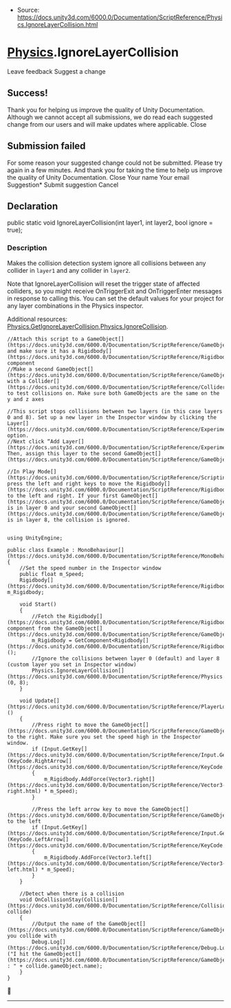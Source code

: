 * Source: https://docs.unity3d.com/6000.0/Documentation/ScriptReference/Physics.IgnoreLayerCollision.html

#  [Physics](https://docs.unity3d.com/6000.0/Documentation/ScriptReference/Physics.html).IgnoreLayerCollision
Leave feedback
Suggest a change
## Success!
Thank you for helping us improve the quality of Unity Documentation. Although we cannot accept all submissions, we do read each suggested change from our users and will make updates where applicable.
Close
## Submission failed
For some reason your suggested change could not be submitted. Please <a>try again</a> in a few minutes. And thank you for taking the time to help us improve the quality of Unity Documentation.
Close
Your name Your email Suggestion* Submit suggestion
Cancel
## Declaration
public static void IgnoreLayerCollision(int layer1, int layer2, bool ignore = true); 
### Description
Makes the collision detection system ignore all collisions between any collider in `layer1` and any collider in `layer2`.  
  
Note that IgnoreLayerCollision will reset the trigger state of affected colliders, so you might receive OnTriggerExit and OnTriggerEnter messages in response to calling this.
You can set the default values for your project for any layer combinations in the Physics inspector.  
  
Additional resources: [Physics.GetIgnoreLayerCollision](https://docs.unity3d.com/6000.0/Documentation/ScriptReference/Physics.GetIgnoreLayerCollision.html),[Physics.IgnoreCollision](https://docs.unity3d.com/6000.0/Documentation/ScriptReference/Physics.IgnoreCollision.html).
```
//Attach this script to a GameObject[](https://docs.unity3d.com/6000.0/Documentation/ScriptReference/GameObject.html) and make sure it has a Rigidbody[](https://docs.unity3d.com/6000.0/Documentation/ScriptReference/Rigidbody.html) component
//Make a second GameObject[](https://docs.unity3d.com/6000.0/Documentation/ScriptReference/GameObject.html) with a Collider[](https://docs.unity3d.com/6000.0/Documentation/ScriptReference/Collider.html) to test collisions on. Make sure both GameObjects are the same on the y and z axes  
  
//This script stops collisions between two layers (in this case layers 0 and 8). Set up a new layer in the Inspector window by clicking the Layer[](https://docs.unity3d.com/6000.0/Documentation/ScriptReference/Experimental.GraphView.GraphView.Layer.html) option.
//Next click “Add Layer[](https://docs.unity3d.com/6000.0/Documentation/ScriptReference/Experimental.GraphView.GraphView.Layer.html)”. Then, assign this layer to the second GameObject[](https://docs.unity3d.com/6000.0/Documentation/ScriptReference/GameObject.html).  
  
//In Play Mode[](https://docs.unity3d.com/6000.0/Documentation/ScriptReference/Scripting.GarbageCollector.Mode.html), press the left and right keys to move the Rigidbody[](https://docs.unity3d.com/6000.0/Documentation/ScriptReference/Rigidbody.html) to the left and right. If your first GameObject[](https://docs.unity3d.com/6000.0/Documentation/ScriptReference/GameObject.html) is in layer 0 and your second GameObject[](https://docs.unity3d.com/6000.0/Documentation/ScriptReference/GameObject.html) is in layer 8, the collision is ignored.  
  

using UnityEngine;  
  
public class Example : MonoBehaviour[](https://docs.unity3d.com/6000.0/Documentation/ScriptReference/MonoBehaviour.html)
{
    //Set the speed number in the Inspector window
    public float m_Speed;
    Rigidbody[](https://docs.unity3d.com/6000.0/Documentation/ScriptReference/Rigidbody.html) m_Rigidbody;  
  
    void Start()
    {
        //Fetch the Rigidbody[](https://docs.unity3d.com/6000.0/Documentation/ScriptReference/Rigidbody.html) component from the GameObject[](https://docs.unity3d.com/6000.0/Documentation/ScriptReference/GameObject.html)
        m_Rigidbody = GetComponent<Rigidbody[](https://docs.unity3d.com/6000.0/Documentation/ScriptReference/Rigidbody.html)>();
        //Ignore the collisions between layer 0 (default) and layer 8 (custom layer you set in Inspector window)
        Physics.IgnoreLayerCollision[](https://docs.unity3d.com/6000.0/Documentation/ScriptReference/Physics.IgnoreLayerCollision.html)(0, 8);
    }  
  
    void Update[](https://docs.unity3d.com/6000.0/Documentation/ScriptReference/PlayerLoop.Update.html)()
    {
        //Press right to move the GameObject[](https://docs.unity3d.com/6000.0/Documentation/ScriptReference/GameObject.html) to the right. Make sure you set the speed high in the Inspector window.
        if (Input.GetKey[](https://docs.unity3d.com/6000.0/Documentation/ScriptReference/Input.GetKey.html)(KeyCode.RightArrow[](https://docs.unity3d.com/6000.0/Documentation/ScriptReference/KeyCode.RightArrow.html)))
        {
            m_Rigidbody.AddForce(Vector3.right[](https://docs.unity3d.com/6000.0/Documentation/ScriptReference/Vector3-right.html) * m_Speed);
        }  
  
        //Press the left arrow key to move the GameObject[](https://docs.unity3d.com/6000.0/Documentation/ScriptReference/GameObject.html) to the left
        if (Input.GetKey[](https://docs.unity3d.com/6000.0/Documentation/ScriptReference/Input.GetKey.html)(KeyCode.LeftArrow[](https://docs.unity3d.com/6000.0/Documentation/ScriptReference/KeyCode.LeftArrow.html)))
        {
            m_Rigidbody.AddForce(Vector3.left[](https://docs.unity3d.com/6000.0/Documentation/ScriptReference/Vector3-left.html) * m_Speed);
        }
    }  
  
    //Detect when there is a collision
    void OnCollisionStay(Collision[](https://docs.unity3d.com/6000.0/Documentation/ScriptReference/Collision.html) collide)
    {
        //Output the name of the GameObject[](https://docs.unity3d.com/6000.0/Documentation/ScriptReference/GameObject.html) you collide with
        Debug.Log[](https://docs.unity3d.com/6000.0/Documentation/ScriptReference/Debug.Log.html)("I hit the GameObject[](https://docs.unity3d.com/6000.0/Documentation/ScriptReference/GameObject.html) : " + collide.gameObject.name);
    }
}

```

* * *
